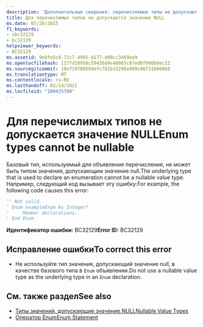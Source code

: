 ```yaml
---
description: 'Дополнительные сведения: перечисляемые типы не допускают значения NULL'
title: Для перечислимых типов не допускается значение NULL
ms.date: 07/20/2015
f1_keywords:
- vbc32129
- bc32129
helpviewer_keywords:
- BC32129
ms.assetid: 9e0fe5c9-72c7-4905-b177-d00cc3469ea9
ms.openlocfilehash: 117fd18958c59426d4e48865c87ed0f980b0ec22
ms.sourcegitcommit: 10e719780594efc781b15295e499c66f316068b8
ms.translationtype: MT
ms.contentlocale: ru-RU
ms.lasthandoff: 02/14/2021
ms.locfileid: "100425780"
---
```

# <a name="enum-types-cannot-be-nullable"></a><span data-ttu-id="0cdcc-103">Для перечислимых типов не допускается значение NULL</span><span class="sxs-lookup"><span data-stu-id="0cdcc-103">Enum types cannot be nullable</span></span>

<span data-ttu-id="0cdcc-104">Базовый тип, используемый для объявления перечисления, не может быть типом значения, допускающим значение null.</span><span class="sxs-lookup"><span data-stu-id="0cdcc-104">The underlying type that is used to declare an enumeration cannot be a nullable value type.</span></span> <span data-ttu-id="0cdcc-105">Например, следующий код вызывает эту ошибку:</span><span class="sxs-lookup"><span data-stu-id="0cdcc-105">For example, the following code causes this error:</span></span>  
  
```vb  
'' Not valid.  
' Enum exampleEnum As Integer?  
'     Member declarations.  
' End Enum  
```  
  
 <span data-ttu-id="0cdcc-106">**Идентификатор ошибки:** BC32129</span><span class="sxs-lookup"><span data-stu-id="0cdcc-106">**Error ID:** BC32129</span></span>  
  
## <a name="to-correct-this-error"></a><span data-ttu-id="0cdcc-107">Исправление ошибки</span><span class="sxs-lookup"><span data-stu-id="0cdcc-107">To correct this error</span></span>  
  
- <span data-ttu-id="0cdcc-108">Не используйте тип значения, допускающий значение null, в качестве базового типа в `Enum` объявлении.</span><span class="sxs-lookup"><span data-stu-id="0cdcc-108">Do not use a nullable value type as the underlying type in an `Enum` declaration.</span></span>  
  
## <a name="see-also"></a><span data-ttu-id="0cdcc-109">См. также раздел</span><span class="sxs-lookup"><span data-stu-id="0cdcc-109">See also</span></span>

- [<span data-ttu-id="0cdcc-110">Типы значений, допускающие значение NULL</span><span class="sxs-lookup"><span data-stu-id="0cdcc-110">Nullable Value Types</span></span>](../programming-guide/language-features/data-types/nullable-value-types.md)
- [<span data-ttu-id="0cdcc-111">Оператор Enum</span><span class="sxs-lookup"><span data-stu-id="0cdcc-111">Enum Statement</span></span>](../language-reference/statements/enum-statement.md)
